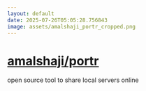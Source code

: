```yaml
---
layout: default
date: 2025-07-26T05:05:28.756843
image: assets/amalshaji_portr_cropped.png
---
```


# [amalshaji/portr](https://github.com/amalshaji/portr)

open source tool to share local servers online
